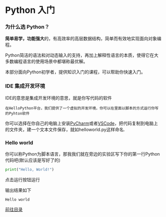 # Python 入门

### 为什么选 Python？
**简单易学，功能强大**的，有高效率的高层数据结构，简单而有效地实现面向对象编程。

Python简洁的语法和对动态输入的支持，再加上解释性语言的本质，使得它在大多数编程语言的使用场景中都堪称最优解。

本部分面向Python初学者，提供知识入门的课程，可以帮助你快速入门。


### IDE 集成开发环境

IDE的意思是集成开发环境的意思，就是你写代码的软件

    在HelloPython平台，我们提供了一个虚拟的开发环境，你可以在里面以脚本的方式运行你写的Pyhton软件

你可以选择在你自己的电脑上安装[PyCharm](https://www.jetbrains.com/pycharm/download/#section=mac)或者[VSCode](https://code.visualstudio.com/)，把代码复制到电脑上的文件夹，建一个文本文件保存，就如helloworld.py这样命名.

### Hello world

你可以称Python为脚本语言，那我我们就在旁边的实验区写下你的第一行Python代码吧(默认应该是写好了的)

```Python
print("Hello, World!")
```

点击运行按钮运行

输出结果如下
```
Hello world
```

[前往目录](/doc/Pyhton入门_0)

<!-- ### 基础语法

**注释**

以#开头的为注释，多行注释可以是`"""`或者`'''`

```
#注释1

"""
多行注释1
多行注释2
"""
```

**缩进**

和其他语言用大括号来区分代码块不同，python用缩进来表示代码块，空格和Tab均可，如果是空格要保证同一代码块的空格数量相同。

```
s = 1
if s > 0:
	print("1")
else:
	print("2")
```

**查看函数定义**

可以通过help查看函数定义：

```Python
help(print)
```

输出结果如下
```
Help on built-in function print in module builtins:

print(...)
    print(value, ..., sep=' ', end='\n', file=sys.stdout, flush=False)
    
    Prints the values to a stream, or to sys.stdout by default.
    Optional keyword arguments:
    file:  a file-like object (stream); defaults to the current sys.stdout.
    sep:   string inserted between values, default a space.
    end:   string appended after the last value, default a newline.
    flush: whether to forcibly flush the stream.

```

**打印**

刚刚通过help函数，已经能够找到打印函数print的用法了

```
#默认以空格分割
>>> print("a","b","c")
a b c
#修改分隔符
>>> print("a","b","c",sep=",")
a,b,c
#结尾不换行
>>> print("a","b","c",sep=",",end=".") 
a,b,c.
```

格式化打印会在之后的字符串部分详细介绍。


### 变量和类型

- 变量以数字字母和下划线命名，不能以数字开头
- 命名中多个单词以下划线分开，大小写敏感，不需要提前声明。
- protected实例变量以下划线开头(具体见类一小节)
- private实例变量以双下划线开头(具体见类一小节)

```
file_name = "temp.txt" #变量赋值
a,b = 1,2  #多个变量可以同时赋值，以逗号分开
```

常见基本类型：

- 整型，支持任意大小的整型，只有int没有long
- 浮点数，支持科学计数法，比如111e-2表示1.11
- 布尔，True和False（注意大写），可以通过比较获得 temp = a > b
- 复数，虚部用j来表示，比如64.23+3j
- 字符串，单引号或者双引号包裹的文本，python中没有char的概念，char就是长度为1的字符串

类型之间可以进行转换：

```
>>> s="12"
>>> int(s) #字符串转int
12
>>> s="12.3"
>>> float(s) #字符串转float
12.3
>>> num=16
>>> hex(num) #整数转16进制字符串
'0x10'
```

### 运算符

**下标:[]**

下标支持从左到右：以0开始；从右到左：以-1开始

```
>>> s="123"
>>> s[0]
'1'
>>> s[-1]
'3'
```
关于下标可以参考这一张图：

```
 +---+---+---+---+---+---+
 | P | y | t | h | o | n |
 +---+---+---+---+---+---+
 0   1   2   3   4   5   6
-6  -5  -4  -3  -2  -1
```

**切片:[left:right]**

切片支持按照索引来返回子序列，包含left，不包含right

```
>>> s="123456789"
>>> s[0:2]
'12'
>>> s[4:]
'56789'
>>> s[:-3]
'123456'
```

**成员运算符: in/not in**

```
>>> "123" in "12345"
True
>>> "123" not in "12345"
False
```

**逻辑运算符: and or not**

```
>>> s = 'Python'
>>> s.startswith("P") and s.endswith("n")
True
>>> s.startswith("P") or s.endswith("K")
True
>>> not s.startswith("P")
False
```



### 字符串

用三引号(`"""`或者`'''`)表示一个多行字符串，换行符会自动包含在里面：

```
>>> print('''First line 
... second line
... third line''')
First line
second line
third line
```

用加号可以连接字符串：

```
>>> "Hello" + " " + "Leo"
'Hello Leo'
```

格式化字符字面值：在字符串开始加上f/F，然后就可以在字符串内部用{}引用表达式的值，这点和shell很像：

```
>>> year=2019
>>> month=6
>>> day=18
>>> f"Today is {year} {month} {day}"
'Today is 2019 6 18'
```

格式化的时候可以指定字符串的最小宽度，这样能够打印出对齐的列：

```
>>> info={'year':2019,'day':18,'month':6}
>>> for key,value in info.items():
...     print(f'{key:10} : {value:10}')
... 
year       :       2019
day        :         18
month      :          6
```

str.format同样可以格式化字符串

```
>>> "a{}{}".format("b","c")
'abc'
```
可以指定引用顺序：

```
>>> "a{0}{1}".format("b","c")
'abc'
>>> "a{1}{0}".format("b","c")
'acb'
```
也可以用关键字参数引用：

```
>>> "Today is {year} {month} {day}".format(year=2019,month=6,day=18)
'Today is 2019 6 18'
```
可以用**符号，将map作为关键字传递：

```
>>> info={'year':2019,'day':18,'month':6}
>>> "Today is {year} {month} {day}".format(**info)
'Today is 2019 6 18'
```

内置函数vars()会把局部变量以字典返回，可以配合**来做格式化：

```
>>> "Today is {year} {month} {day}".format(**vars())
'Today is 2019 6 18'
```

上文提到过，字符串支持切片，但不能用索引修改字符串的值，因为字符串是[不可变的](https://docs.python.org/zh-cn/3/glossary.html#term-immutable)：

```
>>> s="Python"
>>> s[2:]
'thon'
>>> s[0]="T" #字符串是不可变的s
Traceback (most recent call last):
  File "<stdin>", line 1, in <module>
TypeError: 'str' object does not support item assignment
```

### 流程控制

**if**

```
>>> s="Python"
>>> if len(s) < 3:
...     print("length less than 3")
... elif len(s) < 5:
...     print("length less than 5")
... else:
...     print("length greater than 5")
... 
length greater than 5
```

**for in**

python的for语句是用来遍历序列：

```
>>> words = ['Hello','Leo']
>>> for word in words:
...     print(word)
... 
Hello
Leo
```

用range函数，可以创建以一个数字序列

```
>>> for i in range(3):
...     print(i)
...
0
1
2
```

字典可以同时遍历key，value：

```
>>> info={'year':2019,'day':18,'month':6}
>>> for key,value in info.items():
...     print(f'{key:10} : {value:10}')
```

序列可以用enumerate函数同时遍历index，value：

```
>>> for index,word in enumerate(words):
...     print(index,word)
... 
0 Hello
1 Leo
```

break/continue可以跳出和继续循环，这点和C语言一样：

```
>>> for i in range(5):
...     if i > 3:
...             break
...     print(i)
... 
0
1
2
3
```

**while**

while的语法和C语言也类似

```
>>> i = 0
>>> while i < 5:
...     print(i)
...     i = i + 1
```

**else**

while和for都支持else语句，当循环条件不满足的时候执行，但是注意break语句不会触发else语句：

```
>>> i = 0
>>> while i < 5:
...     print(i)
...     i = i + 1
... else:
...     print("Not less than 5")
... 
0
1
2
3
4
Not less than 5
```

**pass**

当你在语法上需要一个占位符的时候，可以用pass语句，这个分支结构啥也不做：

```
#定义一个空函数，如果没有pass语句，python会报错
>>> def initlog(*args):
...     pass   
...
```

### 列表

列表和其他语言的数组一样，用来存储一组值，列表支持索引和切片，是可变类型：

```
#创建列表
>>> l=[1,2,3]
#列表最后添加一个元素
>>> l.append(4)
#修改列表的第一个元素
>>> l[0]=5
#对列表切片，返回一个新的列表
>>> l1=l[0:1]
#删除列表的最后一个元素，并返回
>>> l.pop()
#删除指定位置元素
>>> del l[0]
#删除全部元素
>>> del l[:]
```

### 元组

元组是用逗号分隔的一组值，通常由括号包裹，和列表的区别是元组是不可变的：

```
>>> t=(1,2,'3')
#索引访问值
>>> t[0]
1
#序列解包，同时解开多个值
>>> a,b,c=t
>>> print(a,b,c)
1 2 3
```

### 集合

集合用来表示**不重复元素的无序**的集，可以用`{}`或者set创建，空集合只能用set()创建，集合是可变的。

```
>>> a={1,2,3}
>>> b=set([2,3,4])
#遍历
>>> for element in a:
...     print(element)
... 
1
2
3
#添加元素
>>> a.add(5)
#删除元素
>>> a.remove(5)
#元素是否存在
>>> 1 in a
#集合运算
>>> print(a-b)
{1}
>>> print(a|b)
{1, 2, 3, 4}
>>> print(a&b)
{2, 3}
```

### 字典
字典是一种key-value的数据结构，任何不可变的类型都可以作为key。

```
#初始化值
>>> temp={'a':1,'b':2}
#修改值
>>> temp['a']=3
#访问值
>>> temp['a']
3
#遍历
>>> for key,value in temp.items():
...     print(key,value)
... 
a 3
b 2
#删除
>>> del temp['a']
#按插入顺序返回key
>>> list(temp)
['b', 'c']
#字典的构造函数可以从键值对里创建
>>> temp=dict([('a',1),('b',2),('c',3)])
#也可以
```

### 函数

函数可以让你灵活的组织和复用代码，定义一个函数，以def表示函数定义，括号来表示参数，return来返回值，函数体以缩紧表示：

```
>>> def add(a,b):
...     sum=a+b
...     return sum
... 
>>> add(1,2)
3
```

函数内部的变量存储在**局部符号表**里，在进行符号访问的时候，依次查找局部符号表，然后是外层函数的布局符号表，最后是内置符号表。

所以：

- 函数内可以访问全局变量
- 局部变量和全局变量重名，会访问到全局变量

```
>>> def add(a,b):
...     print(temp)
...     return a+b
... 
>>> temp=1
>>> temp = "Hi"
>>> add(1,2)
Hi
3
```

函数内部不能直接修改变全局变量，但是可以通过global关键字重定义后可修改：

```
>>> def add(a,b):
...     global c
...     c = 11
...     return a + b + c
... 
>>> c = 1
>>> add(1,2)
14
```

函数参数可以有默认值，这样在调用的时候可以提供更少的参数：

```
def ask_ok(promot,retries=4,reminder="Please try again~"):
    while True:
        ok = input(promot)
        if ok in ('y','ye','yes'):
            return True
        if ok in ('n','no','nope'):
            return False
        retries = retries - 1
        if retries < 0:
            raise ValueError("Invalid input")
        print(reminder)
```

调用的时候，有默认值的参数可以不提供：

```
ask_ok("Developer ?")
ask_ok("Developer ?",2)
ask_ok("Developer ?",reminder="Oh no")
```

注意，默认值只会执行一次，所以当你要修改默认值的时候要慎重，比如：

```
def f(a, L=[]):
    L.append(a)
    return L
print(f(1))
print(f(2))
print(f(3))
```
输出是

```
[1]
[1, 2]
[1, 2, 3]
```
这种情况，可以用None来代替：

```
def f(a, L=None):
    if L is None:
        L = []
    L.append(a)
    return L
```

参数解包：

- `*`解包元组或者列表
- `**`解包字典


```
>>> def add(a,b):
...     return a+b
... 
>>> l = [2,3]
>>> add(*l)
5
>>> dic={'a':3,'b':4}
>>> add(**dic)
7
```

lambda表达式可以用来表示一类无序定义标识符的函数或者子程序：冒号前作为参数，冒号后为表达式：

```
>>> a = lambda x,y:x*y
>>> a(3,4)
12
```
### 模块 

代码多了之后，就产生了两个核心问题

1. 如何组织代码：很明显所有代码写到一个文件里是不合理的
2. 如何复用代码：通用的代码没必要每次都写一遍

在python中，解决这两个问题的方式就是模块。模块是一个包含Python定义和语句的文件，模块名就是文件名去掉.py后缀。

模块还能解决函数重名的问题。同一个文件里，如果定义了两个一样的函数，那么第二个会把第一个覆盖掉，但是在两个模块里，允许出现同名函数。

新建两个文件，logger1和logger2

```
logger1.py
#!/usr/bin/env python3
 
def log():
  print('hello leo')
  

logger2.py
#!/usr/bin/env python3
 
def log():
  print('hello lina')
```

然后，引用这两个文件，并调用里面的log函数

```
import logger1,logger2

logger1.log()
logger2.log()
``` 

输出

```
➜ python3 demo.py
hello leo
hello lina
```

引用的时候，可以用别名

```
import logger1 as l1
import logger2 as l2

l1.log()
l2.log()
```

模块在import的时候，python脚本会从上之下执行，可以通过判断`__name__=='__main__'`来判断是被import，还是直接执行的：

```
#!/usr/bin/env python3

def log():
    print('hello leo')

#import的时候，不要执行这个方法
if __name__ == '__main__':
   log()

```
 -->

